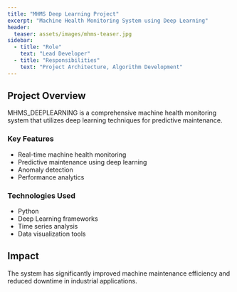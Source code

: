 ```yaml
---
title: "MHMS Deep Learning Project"
excerpt: "Machine Health Monitoring System using Deep Learning"
header:
  teaser: assets/images/mhms-teaser.jpg
sidebar:
  - title: "Role"
    text: "Lead Developer"
  - title: "Responsibilities"
    text: "Project Architecture, Algorithm Development"
---
```


## Project Overview

MHMS_DEEPLEARNING is a comprehensive machine health monitoring system that utilizes deep learning techniques for predictive maintenance.

### Key Features

- Real-time machine health monitoring
- Predictive maintenance using deep learning
- Anomaly detection
- Performance analytics

### Technologies Used

- Python
- Deep Learning frameworks
- Time series analysis
- Data visualization tools

## Impact

The system has significantly improved machine maintenance efficiency and reduced downtime in industrial applications. 